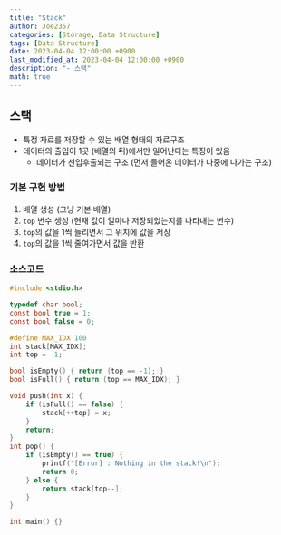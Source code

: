 ```yaml
---
title: "Stack"
author: Joe2357
categories: [Storage, Data Structure]
tags: [Data Structure]
date: 2023-04-04 12:00:00 +0900
last_modified_at: 2023-04-04 12:00:00 +0900
description: "- 스택"
math: true
---
```




## 스택
  - 특정 자료를 저장할 수 있는 배열 형태의 자료구조
  - 데이터의 출입이 1곳 (배열의 뒤)에서만 일어난다는 특징이 있음
      - 데이터가 선입후출되는 구조 (먼저 들어온 데이터가 나중에 나가는 구조)




### 기본 구현 방법
  1. 배열 생성 (그냥 기본 배열)
  2. `top` 변수 생성 (현재 값이 얼마나 저장되었는지를 나타내는 변수)
  3. `top`의 값을 1씩 늘리면서 그 위치에 값을 저장
  4. `top`의 값을 1씩 줄여가면서 값을 반환



### 소스코드

```c
#include <stdio.h>

typedef char bool;
const bool true = 1;
const bool false = 0;

#define MAX_IDX 100
int stack[MAX_IDX];
int top = -1;

bool isEmpty() { return (top == -1); }
bool isFull() { return (top == MAX_IDX); }

void push(int x) {
    if (isFull() == false) {
        stack[++top] = x;
    }
    return;
}
int pop() {
    if (isEmpty() == true) {
        printf("[Error] : Nothing in the stack!\n");
        return 0;
    } else {
        return stack[top--];
    }
}

int main() {}
```

